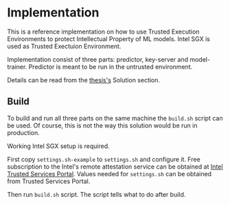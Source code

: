 # Implementation

This is a reference implementation on how to use Trusted Execution Environments
to protect Intellectual Property of ML models. Intel SGX is used as Trusted
Exectuion Environment.

Implementation consist of three parts: predictor, key-server
and model-trainer. Predictor is meant to be run in the untrusted
environment.

Details can be read from the [thesis's](../thesis) Solution section.

## Build

To build and run all three parts on the same machine the `build.sh` script can
be used. Of course, this is not the way this solution would be run in production.

Working Intel SGX setup is required.

First copy `settings.sh-example` to `settings.sh` and configure it. Free subscription
to the Intel's remote attestation service can be obtained at
[Intel Trusted Services Portal](https://api.portal.trustedservices.intel.com/).
Values needed for `settings.sh` can be obtained from Trusted Services Portal.

Then run `build.sh` script. The script tells what to do after build.
